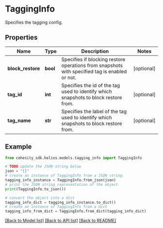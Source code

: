 # TaggingInfo

Specifies the tagging config.

## Properties

Name | Type | Description | Notes
------------ | ------------- | ------------- | -------------
**block_restore** | **bool** | Specifies if blocking restore operations from snapshots with specified tag is enabled or not. | [optional] 
**tag_id** | **int** | Specifies the id of the tag used to identify which snapshots to block restore from. | [optional] 
**tag_name** | **str** | Specifies the label of the tag used to identify which snapshots to block restore from. | [optional] 

## Example

```python
from cohesity_sdk.helios.models.tagging_info import TaggingInfo

# TODO update the JSON string below
json = "{}"
# create an instance of TaggingInfo from a JSON string
tagging_info_instance = TaggingInfo.from_json(json)
# print the JSON string representation of the object
print(TaggingInfo.to_json())

# convert the object into a dict
tagging_info_dict = tagging_info_instance.to_dict()
# create an instance of TaggingInfo from a dict
tagging_info_from_dict = TaggingInfo.from_dict(tagging_info_dict)
```
[[Back to Model list]](../README.md#documentation-for-models) [[Back to API list]](../README.md#documentation-for-api-endpoints) [[Back to README]](../README.md)


